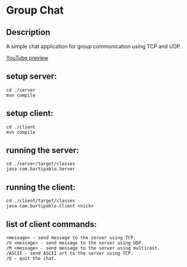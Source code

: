 # Group Chat

## Description

A simple chat application for group communication using TCP and UDP.

[YouTube preview](https://www.youtube.com/watch?v=p2HPqFztxfw)

## setup server:

```
cd ./server
mvn compile
```

## setup client:

```
cd ./client
mvn compile
```

## running the server:

```
cd ./server/target/classes
java com.bartipablo.Server
```

## running the client:

```
cd ./client/target/classes
java com.bartipablo.Client <nick>
```

## list of client commands:

```
<message> - send message to the server using TCP.
/U <message> - send message to the server using UDP.
/M <message> - send message to the server using multicast.
/ASCII - send ASCII art to the server using TCP.
/Q - quit the chat.
```
